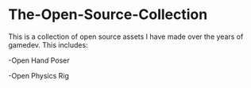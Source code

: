 # The-Open-Source-Collection
This is a collection of open source assets I have made over the years of gamedev. This includes:

-Open Hand Poser

-Open Physics Rig
